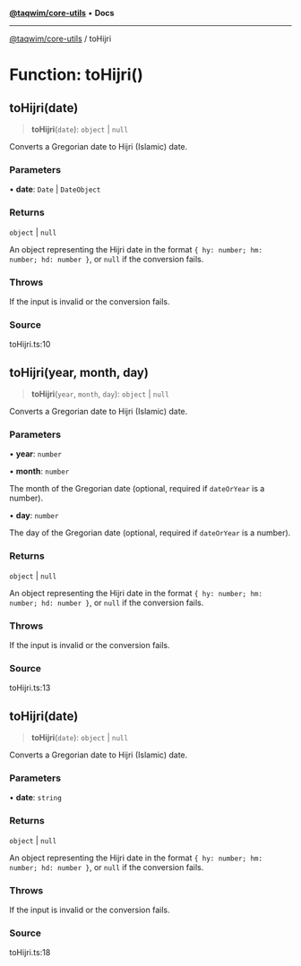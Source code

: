 [**@taqwim/core-utils**](../README.md) • **Docs**

***

[@taqwim/core-utils](../globals.md) / toHijri

# Function: toHijri()

## toHijri(date)

> **toHijri**(`date`): `object` \| `null`

Converts a Gregorian date to Hijri (Islamic) date.

### Parameters

• **date**: `Date` \| `DateObject`

### Returns

`object` \| `null`

An object representing the Hijri date in the format `{ hy: number; hm: number; hd: number }`, or `null` if the conversion fails.

### Throws

If the input is invalid or the conversion fails.

### Source

toHijri.ts:10

## toHijri(year, month, day)

> **toHijri**(`year`, `month`, `day`): `object` \| `null`

Converts a Gregorian date to Hijri (Islamic) date.

### Parameters

• **year**: `number`

• **month**: `number`

The month of the Gregorian date (optional, required if `dateOrYear` is a number).

• **day**: `number`

The day of the Gregorian date (optional, required if `dateOrYear` is a number).

### Returns

`object` \| `null`

An object representing the Hijri date in the format `{ hy: number; hm: number; hd: number }`, or `null` if the conversion fails.

### Throws

If the input is invalid or the conversion fails.

### Source

toHijri.ts:13

## toHijri(date)

> **toHijri**(`date`): `object` \| `null`

Converts a Gregorian date to Hijri (Islamic) date.

### Parameters

• **date**: `string`

### Returns

`object` \| `null`

An object representing the Hijri date in the format `{ hy: number; hm: number; hd: number }`, or `null` if the conversion fails.

### Throws

If the input is invalid or the conversion fails.

### Source

toHijri.ts:18
